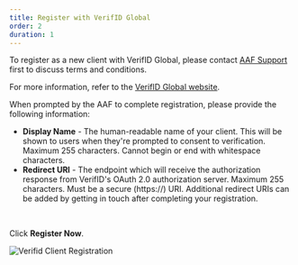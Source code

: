 ```yaml
---
title: Register with VerifID Global
order: 2
duration: 1
---
```


To register as a new client with VerifID Global, please contact [AAF Support](mailto:support@aaf.edu.au) first to
discuss terms and conditions.

For more information, refer to the [VerifID Global website](https://verifid.com.au/#focus).

When prompted by the AAF to complete registration, please provide the following information:

<ul class="list-group">
  <li class="list-group-item"><strong>Display Name</strong> - The human-readable name of your client. This will be shown to 
users when they're prompted to consent to verification. Maximum 255 characters. Cannot begin or end with 
whitespace characters.</li>
  <li class="list-group-item"><strong>Redirect URI</strong> - The endpoint which will receive the authorization response from VerifID's OAuth 2.0 authorization server. Maximum 255 characters. Must be a secure (https://) URI. Additional redirect URIs can be added by getting in touch after completing your registration.</li>
</ul>

<br>

Click **Register Now**.

![Verifid Client Registration](/assets/images/connect-with-verifid/verifid-client-registration.png)